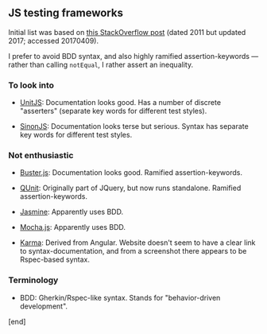 ## JS testing frameworks

Initial list was based on [this StackOverflow post](http://stackoverflow.com/questions/300855/javascript-unit-test-tools-for-tdd) (dated 2011 but updated 2017; accessed 20170409).

I prefer to avoid BDD syntax, and also highly ramified assertion-keywords — rather than calling `notEqual`, I rather assert an inequality.

### To look into

 * [UnitJS](http://unitjs.com/): Documentation looks good. Has a number of discrete "asserters" (separate key words for different test styles). 

 * [SinonJS](http://sinonjs.org/): Documentation looks terse but serious. Syntax has separate key words for different test styles.

### Not enthusiastic

 * [Buster.js](http://busterjs.org/): Documentation looks good. Ramified assertion-keywords.
 
 * [QUnit](http://qunitjs.com/): Originally part of JQuery, but now runs standalone. Ramified assertion-keywords.

 * [Jasmine](http://jasmine.github.io/): Apparently uses BDD.

 * [Mocha.js](https://mochajs.org/): Apparently uses BDD.

 * [Karma](http://karma-runner.github.io): Derived from Angular. Website doesn't seem to have a clear link to syntax-documentation, and from a screenshot there appears to be Rspec-based syntax.

### Terminology

 * BDD: Gherkin/Rspec-like syntax. Stands for "behavior-driven development".

[end]
